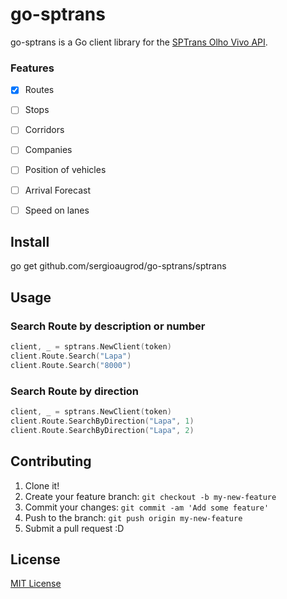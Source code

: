 # go-sptrans #

go-sptrans is a Go client library for the [SPTrans Olho Vivo API](http://www.sptrans.com.br/desenvolvedores/APIOlhoVivo.aspx).

### Features

- [x] Routes 
- [ ] Stops
- [ ] Corridors 
- [ ] Companies
- [ ] Position of vehicles
- [ ] Arrival Forecast 
- [ ] Speed on lanes


## Install

go get github.com/sergioaugrod/go-sptrans/sptrans

## Usage

### Search Route by description or number

```go
client, _ = sptrans.NewClient(token)
client.Route.Search("Lapa")
client.Route.Search("8000")
```

### Search Route by direction

```go
client, _ = sptrans.NewClient(token)
client.Route.SearchByDirection("Lapa", 1)
client.Route.SearchByDirection("Lapa", 2)
```

## Contributing

1. Clone it!
2. Create your feature branch: `git checkout -b my-new-feature`
3. Commit your changes: `git commit -am 'Add some feature'`
4. Push to the branch: `git push origin my-new-feature`
5. Submit a pull request :D

## License

[MIT License](LICENSE)
